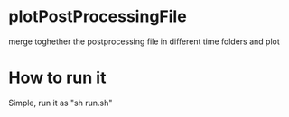 # plotPostProcessingFile
merge toghether the postprocessing file in different time folders and plot

# How to run it

Simple, run it as "sh run.sh"
